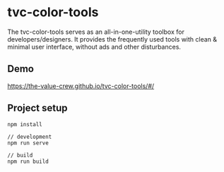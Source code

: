 # tvc-color-tools

The tvc-color-tools serves as an all-in-one-utility toolbox for developers/designers. It provides the frequently used tools with clean & minimal user interface, without ads and other disturbances.

## Demo
https://the-value-crew.github.io/tvc-color-tools/#/

## Project setup
```
npm install
```

```
// development
npm run serve

// build
npm run build
```
